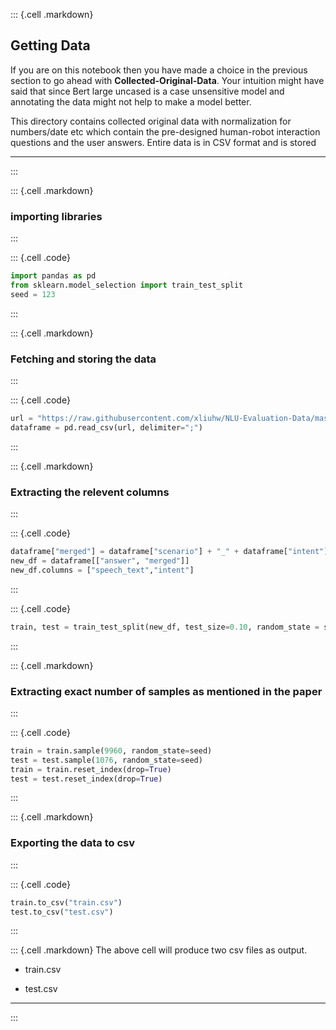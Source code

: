 ::: {.cell .markdown}
## Getting Data
If you are on this notebook then you have made a choice in the previous section to go ahead with **Collected-Original-Data**.
Your intuition might have said that since Bert large uncased is a case unsensitive model and annotating the data might not help to make a model better.

This directory contains collected original data with normalization for numbers/date etc which contain the pre-designed human-robot interaction questions and the user answers. Entire data is in CSV format and is stored 

***
:::

::: {.cell .markdown}
### importing libraries
:::

::: {.cell .code}
``` python
import pandas as pd
from sklearn.model_selection import train_test_split
seed = 123
```
:::

::: {.cell .markdown}
### Fetching and storing the data
:::

::: {.cell .code}
``` python
url = "https://raw.githubusercontent.com/xliuhw/NLU-Evaluation-Data/master/Collected-Original-Data/paraphrases_and_intents_26k_normalised_all.csv"
dataframe = pd.read_csv(url, delimiter=";")
```
:::

::: {.cell .markdown}
### Extracting the relevent columns
:::

::: {.cell .code}
``` python
dataframe["merged"] = dataframe["scenario"] + "_" + dataframe["intent"]
new_df = dataframe[["answer", "merged"]]
new_df.columns = ["speech_text","intent"]
```
:::

::: {.cell .code}
``` python
train, test = train_test_split(new_df, test_size=0.10, random_state = seed)
```
:::

::: {.cell .markdown}
### Extracting exact number of samples as mentioned in the paper
:::

::: {.cell .code}
``` python
train = train.sample(9960, random_state=seed)
test = test.sample(1076, random_state=seed)
train = train.reset_index(drop=True)
test = test.reset_index(drop=True)
```
:::

::: {.cell .markdown}
### Exporting the data to csv
:::

::: {.cell .code}
``` python
train.to_csv("train.csv")
test.to_csv("test.csv")
```
:::

::: {.cell .markdown}
The above cell will produce two csv files as output.

-   train.csv

-   test.csv

***
:::



